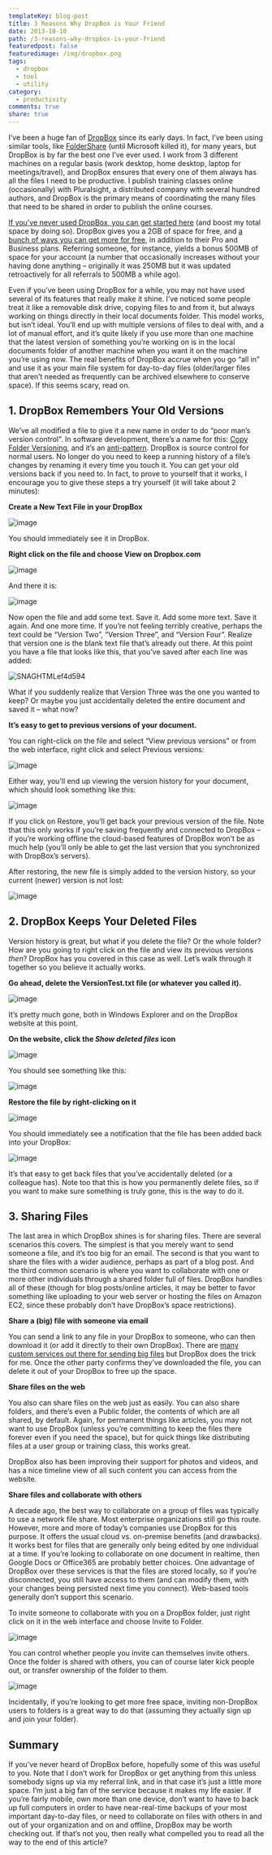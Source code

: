```yaml
---
templateKey: blog-post
title: 3 Reasons Why DropBox is Your Friend
date: 2013-10-10
path: /3-reasons-why-dropbox-is-your-friend
featuredpost: false
featuredimage: /img/dropbox.png
tags:
  - dropbox
  - tool
  - utility
category:
  - productivity
comments: true
share: true
---
```


I’ve been a huge fan of [DropBox](https://www.dropbox.com) since its early days. In fact, I’ve been using similar tools, like [FolderShare](http://foldershare.com) (until Microsoft killed it), for many years, but DropBox is by far the best one I’ve ever used. I work from 3 different machines on a regular basis (work desktop, home desktop, laptop for meetings/travel), and DropBox ensures that every one of them always has all the files I need to be productive. I publish training classes online (occasionally) with Pluralsight, a distributed company with several hundred authors, and DropBox is the primary means of coordinating the many files that need to be shared in order to publish the online courses.

[If you’ve never used DropBox, you can get started here](https://db.tt/9EN76sb) (and boost my total space by doing so). DropBox gives you a 2GB of space for free, and [a bunch of ways you can get more for free](https://www.dropbox.com/getspace), in addition to their Pro and Business plans. Referring someone, for instance, yields a bonus 500MB of space for your account (a number that occasionally increases without your having done anything – originally it was 250MB but it was updated retroactively for all referrals to 500MB a while ago).

Even if you’ve been using DropBox for a while, you may not have used several of its features that really make it shine. I’ve noticed some people treat it like a removable disk drive, copying files to and from it, but always working on things directly in their local documents folder. This model works, but isn’t ideal. You’ll end up with multiple versions of files to deal with, and a lot of manual effort, and it’s quite likely if you use more than one machine that the latest version of something you’re working on is in the local documents folder of another machine when you want it on the machine you’re using now. The real benefits of DropBox accrue when you go “all in” and use it as your main file system for day-to-day files (older/larger files that aren’t needed as frequently can be archived elsewhere to conserve space). If this seems scary, read on.

## 1\. DropBox Remembers Your Old Versions

We’ve all modified a file to give it a new name in order to do “poor man’s version control”. In software development, there’s a name for this: [Copy Folder Versioning](http://deviq.com/copy-folder-versioning), and it’s an [anti-pattern](http://deviq.com/topics/antipatterns). DropBox is source control for normal users. No longer do you need to keep a running history of a file’s changes by renaming it every time you touch it. You can get your old versions back if you need to. In fact, to prove to yourself that it works, I encourage you to give these steps a try yourself (it will take about 2 minutes):

**Create a New Text File in your DropBox**

![image](/img/image_5.png "image")

You should immediately see it in DropBox.

**Right click on the file and choose View on Dropbox.com**

![image](/img/image_6_1.png "image")

And there it is:

![image](/img/image_9.png "image")

Now open the file and add some text. Save it. Add some more text. Save it again. And one more time. If you’re not feeling terribly creative, perhaps the text could be “Version Two”, “Version Three”, and “Version Four”. Realize that version one is the blank text file that’s already out there. At this point you have a file that looks like this, that you’ve saved after each line was added:

![SNAGHTMLef4d594](/img/SNAGHTMLef4d594_1.png "SNAGHTMLef4d594")

What if you suddenly realize that Version Three was the one you wanted to keep? Or maybe you just accidentally deleted the entire document and saved it – what now?

**It’s easy to get to previous versions of your document.**

You can right-click on the file and select “View previous versions” or from the web interface, right click and select Previous versions:

![image](/img/image_12.png "image")

Either way, you’ll end up viewing the version history for your document, which should look something like this:

![image](/img/image_15.png "image")

If you click on Restore, you’ll get back your previous version of the file. Note that this only works if you’re saving frequently and connected to DropBox – if you’re working offline the cloud-based features of DropBox won’t be as much help (you’ll only be able to get the last version that you synchronized with DropBox’s servers).

After restoring, the new file is simply added to the version history, so your current (newer) version is not lost:

![image](/img/image_18.png "image")

## 2\. DropBox Keeps Your Deleted Files

Version history is great, but what if you delete the file? Or the whole folder? How are you going to right click on the file and view its previous versions _then_? DropBox has you covered in this case as well. Let’s walk through it together so you believe it actually works.

**Go ahead, delete the VersionTest.txt file (or whatever you called it).**

![image](/img/image_27.png "image")

It’s pretty much gone, both in Windows Explorer and on the DropBox website at this point.

**On the website, click the _Show deleted files_ icon**

![image](/img/image_26.png "image")

You should see something like this:

![image](/img/image_25.png "image")

**Restore the file by right-clicking on it**

![image](/img/image_32.png "image")

You should immediately see a notification that the file has been added back into your DropBox:

![image](/img/image_33.png "image")

It’s that easy to get back files that you’ve accidentally deleted (or a colleague has). Note too that this is how you permanently delete files, so if you want to make sure something is truly gone, this is the way to do it.

## 3\. Sharing Files

The last area in which DropBox shines is for sharing files. There are several scenarios this covers. The simplest is that you merely want to send someone a file, and it’s too big for an email. The second is that you want to share the files with a wider audience, perhaps as part of a blog post. And the third common scenario is where you want to collaborate with one or more other individuals through a shared folder full of files. DropBox handles all of these (though for blog posts/online articles, it may be better to favor something like uploading to your web server or hosting the files on Amazon EC2, since these probably don’t have DropBox’s space restrictions).

**Share a (big) file with someone via email**

You can send a link to any file in your DropBox to someone, who can then download it (or add it directly to their own DropBox). There are [many custom services out there for sending big files](https://www.google.com/search?q=send+big+files) but DropBox does the trick for me. Once the other party confirms they’ve downloaded the file, you can delete it out of your DropBox to free up the space.

**Share files on the web**

You also can share files on the web just as easily. You can also share folders, and there’s even a Public folder, the contents of which are all shared, by default. Again, for permanent things like articles, you may not want to use DropBox (unless you’re committing to keep the files there forever even if you need the space), but for quick things like distributing files at a user group or training class, this works great.

DropBox also has been improving their support for photos and videos, and has a nice timeline view of all such content you can access from the website.

**Share files and collaborate with others**

A decade ago, the best way to collaborate on a group of files was typically to use a network file share. Most enterprise organizations still go this route. However, more and more of today’s companies use DropBox for this purpose. It offers the usual cloud vs. on-premise benefits (and drawbacks). It works best for files that are generally only being edited by one individual at a time. If you’re looking to collaborate on one document in realtime, then Google Docs or Office365 are probably better choices. One advantage of DropBox over these services is that the files are stored locally, so if you’re disconnected, you still have access to them (and can modify them, with your changes being persisted next time you connect). Web-based tools generally don’t support this scenario.

To invite someone to collaborate with you on a DropBox folder, just right click on it in the web interface and choose Invite to Folder.

![image](/img/image_36.png "image")

You can control whether people you invite can themselves invite others. Once the folder is shared with others, you can of course later kick people out, or transfer ownership of the folder to them.

![image](/img/image_39.png "image")

Incidentally, if you’re looking to get more free space, inviting non-DropBox users to folders is a great way to do that (assuming they actually sign up and join your folder).

## Summary

If you’ve never heard of DropBox before, hopefully some of this was useful to you. Note that I don’t work for DropBox or get anything from this unless somebody signs up via my referral link, and in that case it’s just a little more space. I’m just a big fan of the service because it makes my life easier. If you’re fairly mobile, own more than one device, don’t want to have to back up full computers in order to have near-real-time backups of your most important day-to-day files, or need to collaborate on files with others in and out of your organization and on and offline, DropBox may be worth checking out. If that’s not you, then really what compelled you to read all the way to the end of this article?

